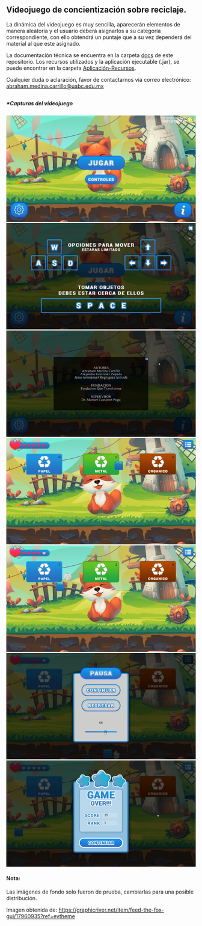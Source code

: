 ## Videojuego de concientización sobre reciclaje.

La dinámica del videojuego es muy sencilla, aparecerán elementos de manera aleatoria y el usuario deberá asignarlos a su categoría correspondiente, con ello obtendrá un puntaje que a su vez dependerá del material al que este asignado.

La documentación técnica se encuentra en la carpeta <a href="./docs">docs</a> de este repositorio.
Los recursos utilizados y la aplicación ejecutable (.jar), se puede encontrar en la carpeta <a href="./Aplicacion-Recursos">Aplicación-Recursos</a>.

Cualquier duda o aclaración, favor de contactarnos vía correo electrónico:
abraham.medina.carrillo@uabc.edu.mx

##
##### *Capturas del videojuego
![alt text](Capturas/Capturadepantalla(49).png)
![alt text](Capturas/Capturadepantalla(50).png)
![alt text](Capturas/Capturadepantalla(51).png)
![alt text](Capturas/Capturadepantalla(52).png)
![alt text](Capturas/Capturadepantalla(53).png)
![alt text](Capturas/Capturadepantalla(54).png)
![alt text](Capturas/Capturadepantalla(55).png)

#### Nota:
Las imágenes de fondo solo fueron de prueba, cambiarlas para una posible distribución.

Imagen obtenida de: https://graphicriver.net/item/feed-the-fox-gui/17960935?ref=evtheme
